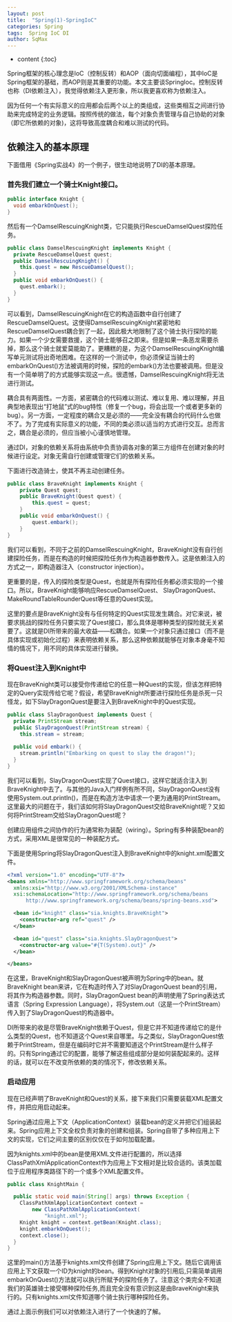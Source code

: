 ```yaml
---
layout: post
title:  "Spring(1)-SpringIoC"
categories: Spring
tags:  Spring IoC DI
author: SqMax
---
```


* content
{:toc}

Spring框架的核心理念是IoC（控制反转）和AOP（面向切面编程），其中IoC是Spring框架的基础，而AOP则是其重要的功能。本文主要谈SpringIoc。控制反转也称（DI依赖注入），我觉得依赖注入更形象，所以我更喜欢称为依赖注入。

因为任何一个有实际意义的应用都会后两个以上的类组成，这些类相互之间进行协助来完成特定的业务逻辑。按照传统的做法，每个对象负责管理与自己协助的对象（即它所依赖的对象)，这将导致高度耦合和难以测试的代码。



## 依赖注入的基本原理

下面借用《Spring实战4》的一个例子，很生动地说明了DI的基本原理。

### 首先我们建立一个骑士Knight接口。

```java
public interface Knight {
  void embarkOnQuest();
}
```

然后有一个DamselRescuingKnight类，它只能执行RescueDamselQuest探险任务。

```java
public class DamselRescuingKnight implements Knight {
  private RescueDamselQuest quest;
  public DamselRescuingKnight() {
    this.quest = new RescueDamselQuest();
  }
  public void embarkOnQuest() {
    quest.embark();
  }
}
```

可以看到，DamselRescuingKnight在它的构造函数中自行创建了RescueDamselQuest。这使得DamselRescuingKnight紧密地和RescueDamselQuest耦合到了一起，因此极大地限制了这个骑士执行探险的能力。如果一个少女需要救援，这个骑士能够召之即来。但是如果一条恶龙需要杀掉，那么这个骑士就爱莫能助了。更糟糕的是，为这个DamselRescuingKnight编写单元测试将出奇地困难。在这样的一个测试中，你必须保证当骑士的embarkOnQuest()方法被调用的时候，探险的embark()方法也要被调用。但是没有一个简单明了的方式能够实现这一点。很遗憾，DamselRescuingKnight将无法进行测试。

耦合具有两面性。一方面，紧密耦合的代码难以测试、难以复用、难以理解，并且典型地表现出“打地鼠”式的bug特性（修复一个bug，将会出现一个或者更多新的bug）。另一方面，一定程度的耦合又是必须的——完全没有耦合的代码什么也做不了。为了完成有实际意义的功能，不同的类必须以适当的方式进行交互。总而言之，耦合是必须的，但应当被小心谨慎地管理。

通过DI，对象的依赖关系将由系统中负责协调各对象的第三方组件在创建对象的时候进行设定。对象无需自行创建或管理它们的依赖关系。

下面进行改造骑士，使其不再主动创建任务。

```java
public class BraveKnight implements Knight {
	private Quest quest;
	public BraveKnight(Quest quest) {
		this.quest = quest;
	}
	public void embarkOnQuest() {
		quest.embark();
	}
}
```
我们可以看到，不同于之前的DamselRescuingKnight，BraveKnight没有自行创建探险任务，而是在构造的时候把探险任务作为构造器参数传入。这是依赖注入的方式之一，即构造器注入（constructor injection）。

更重要的是，传入的探险类型是Quest，也就是所有探险任务都必须实现的一个接口。所以，BraveKnight能够响应RescueDamselQuest、 SlayDragonQuest、 MakeRoundTableRounderQuest等任意的Quest实现。

这里的要点是BraveKnight没有与任何特定的Quest实现发生耦合。对它来说，被要求挑战的探险任务只要实现了Quest接口，那么具体是哪种类型的探险就无关紧要了。这就是DI所带来的最大收益——松耦合。如果一个对象只通过接口（而不是具体实现或初始化过程）来表明依赖关系，那么这种依赖就能够在对象本身毫不知情的情况下，用不同的具体实现进行替换。

### 将Quest注入到Knight中

现在BraveKnight类可以接受你传递给它的任意一种Quest的实现，但该怎样把特定的Query实现传给它呢？假设，希望BraveKnight所要进行探险任务是杀死一只怪龙，如下SlayDragonQuest是要注入到BraveKnight中的Quest实现。

```java
public class SlayDragonQuest implements Quest {
  private PrintStream stream;
  public SlayDragonQuest(PrintStream stream) {
    this.stream = stream;
  
  public void embark() {
    stream.println("Embarking on quest to slay the dragon!");
  }
}
```

我们可以看到，SlayDragonQuest实现了Quest接口，这样它就适合注入到BraveKnight中去了。与其他的Java入门样例有所不同，SlayDragonQuest没有使用System.out.println()，而是在构造方法中请求一个更为通用的PrintStream。这里最大的问题在于，我们该如何将SlayDragonQuest交给BraveKnight呢？又如何将PrintStream交给SlayDragonQuest呢？

创建应用组件之间协作的行为通常称为装配（wiring）。Spring有多种装配bean的方式，采用XML是很常见的一种装配方式。

下面是使用Spring将SlayDragonQuest注入到BraveKnight中的knight.xml配置文件。

```xml
<?xml version="1.0" encoding="UTF-8"?>
<beans xmlns="http://www.springframework.org/schema/beans"
  xmlns:xsi="http://www.w3.org/2001/XMLSchema-instance"
  xsi:schemaLocation="http://www.springframework.org/schema/beans 
      http://www.springframework.org/schema/beans/spring-beans.xsd">

  <bean id="knight" class="sia.knights.BraveKnight">
    <constructor-arg ref="quest" />
  </bean>

  <bean id="quest" class="sia.knights.SlayDragonQuest">
    <constructor-arg value="#{T(System).out}" />
  </bean>

</beans>
```

在这里，BraveKnight和SlayDragonQuest被声明为Spring中的bean。就BraveKnight bean来讲，它在构造时传入了对SlayDragonQuest bean的引用，将其作为构造器参数。同时，SlayDragonQuest bean的声明使用了Spring表达式语言（Spring Expression  Language），将System.out（这是一个PrintStream）传入到了SlayDragonQuest的构造器中。

DI所带来的收是尽管BraveKnight依赖于Quest，但是它并不知道传递给它的是什么类型的Quest，也不知道这个Quest来自哪里。与之类似，SlayDragonQuest依赖于PrintStream，但是在编码时它并不需要知道这个PrintStream是什么样子的。只有Spring通过它的配置，能够了解这些组成部分是如何装配起来的。这样的话，就可以在不改变所依赖的类的情况下，修改依赖关系。

### 启动应用
现在已经声明了BraveKnight和Quest的关系，接下来我们只需要装载XML配置文件，并把应用启动起来。

Spring通过应用上下文（ApplicationContext）装载bean的定义并把它们组装起来。Spring应用上下文全权负责对象的创建和组装。Spring自带了多种应用上下文的实现，它们之间主要的区别仅仅在于如何加载配置。

因为knights.xml中的bean是使用XML文件进行配置的，所以选择ClassPathXmlApplicationContext作为应用上下文相对是比较合适的。该类加载位于应用程序类路径下的一个或多个XML配置文件。

```java
public class KnightMain {

  public static void main(String[] args) throws Exception {
    ClassPathXmlApplicationContext context = 
        new ClassPathXmlApplicationContext(
            "knight.xml");
    Knight knight = context.getBean(Knight.class);
    knight.embarkOnQuest();
    context.close();
  }
}
```

这里的main()方法基于knights.xml文件创建了Spring应用上下文。随后它调用该应用上下文获取一个ID为knight的bean。得到Knight对象的引用后,只需简单调用embarkOnQuest()方法就可以执行所赋予的探险任务了。注意这个类完全不知道我们的英雄骑士接受哪种探险任务,而且完全没有意识到这是由BraveKnight来执行的。只有knights.xml文件知道哪个骑士执行哪种探险任务。

通过上面示例我们可以对依赖注入进行了一个快速的了解。
